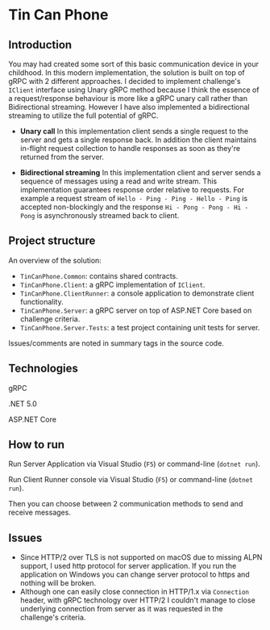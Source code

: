 # Tin Can Phone
## Introduction
You may had created some sort of this basic communication device in your childhood.
In this modern implementation, the solution is built on top of gRPC with 2 different approaches.
I decided to implement challenge's `IClient` interface using Unary gRPC method because I think the essence of a request/response behaviour is more like a gRPC unary call rather than Bidirectional streaming. 
However I have also implemented a bidirectional streaming to utilize the full potential of gRPC.
 - **Unary call**
  In this implementation client sends a single request to the server and gets a single response back. In addition the client maintains in-flight request collection to handle responses as soon as they're returned from the server.
  
 - **Bidirectional streaming**
  In this implementation client and server sends a sequence of messages using a read and write stream. This implementation guarantees response order relative to requests.
  For example a request stream of `Hello - Ping - Ping - Hello - Ping` is accepted non-blockingly and the response `Hi - Pong - Pong - Hi - Pong` is asynchronously streamed back to client.

## Project structure
An overview of the solution:
- `TinCanPhone.Common`: contains shared contracts.
- `TinCanPhone.Client`: a gRPC implementation of `IClient`.
- `TinCanPhone.ClientRunner`: a console application to demonstrate client functionality.
- `TinCanPhone.Server`: a gRPC server on top of ASP.NET Core based on challenge criteria.
- `TinCanPhone.Server.Tests`: a test project containing unit tests for server.

Issues/comments are noted in summary tags in the source code.

## Technologies
gRPC

.NET 5.0

ASP.NET Core

## How to run
Run Server Application via Visual Studio (`F5`) or command-line (`dotnet run`).

Run Client Runner console via Visual Studio (`F5`) or command-line (`dotnet run`).

Then you can choose between 2 communication methods to send and receive messages.

## Issues
  - Since HTTP/2 over TLS is not supported on macOS due to missing ALPN support, I used http protocol for server application.
  If you run the application on Windows you can change server protocol to https and nothing will be broken.
  - Although one can easily close connection in HTTP/1.x via `Connection` header, with gRPC technology over HTTP/2 I couldn't manage to close underlying connection from   server as it was requested in the challenge's criteria.

